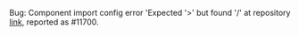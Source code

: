 Bug: Component import config error 'Expected '>' but found '/' at repository [link](#11700), reported as #11700.
